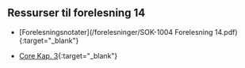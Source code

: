 ## Ressurser til forelesning 14

- [Forelesningsnotater](/forelesninger/SOK-1004 Forelesning 14.pdf){:target="_blank"}


- [Core Kap. 3](https://www.core-econ.org/the-economy/book/text/03.html){:target="_blank"}
